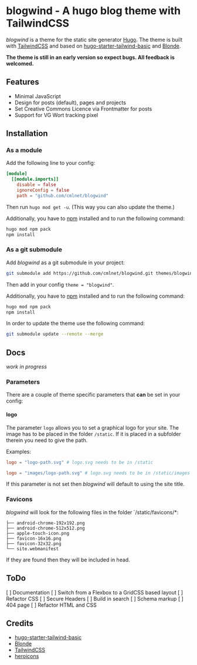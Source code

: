# blogwind - A hugo blog theme with TailwindCSS

*blogwind* is a theme for the static site generator [Hugo](https://www.gohugo.io). The theme is built with [TailwindCSS](https://www.tailwindcss.com) and based on [hugo-starter-tailwind-basic](https://github.com/bep/hugo-starter-tailwind-basic) and [Blonde](https://github.com/opera7133/Blonde).

**The theme is still in an early version so expect bugs. All feedback is welcomed.**

## Features

* Minimal JavaScript
* Design for posts (default), pages and projects
* Set Creative Commons Licence via Frontmatter for posts
* Support for VG Wort tracking pixel

## Installation

### As a module

Add the following line to your config:

```toml
[module]
  [[module.imports]]
    disable = false
    ignoreConfig = false
    path = "github.com/cmlnet/blogwind"
```

Then run `hugo mod get -u`. (This way you can also update the theme.)

Additionally, you have to [npm](https://www.npmjs.com/get-npm) installed and to run the following command:

```bash
hugo mod npm pack
npm install
```

### As a git submodule

Add *blogwind* as a git submodule in your project:

```bash
git submodule add https://github.com/cmlnet/blogwind.git themes/blogwind
```

Then add in your config `theme = "blogwind"`.

Additionally, you have to [npm](https://www.npmjs.com/get-npm) installed and to run the following command:

```bash
hugo mod npm pack
npm install
```

In order to update the theme use the following command:

```bash
git submodule update --remote --merge
```

## Docs

*work in progress*

### Parameters

There are a couple of theme specific parameters that **can** be set in your config:

#### logo

The parameter `logo` allows you to set a graphical logo for your site. The image has to be placed in the folder `/static`. If it is placed in a subfolder therein you need to give the path.

Examples:

```toml
logo = "logo-path.svg" # logo.svg needs to be in /static
```

```toml
logo = "images/logo-path.svg" # logo.svg needs to be in /static/images
```

If this parameter is not set then *blogwind* will default to using the site title.

### Favicons

*blogwind* will look for the following files in the folder `/static/favicons/*:

```
├── android-chrome-192x192.png
├── android-chrome-512x512.png
├── apple-touch-icon.png
├── favicon-16x16.png
├── favicon-32x32.png
└── site.webmanifest
```

If they are found then they will be included in head.

## ToDo

[ ] Documentation
[ ] Switch from a Flexbox to a GridCSS based layout
[ ] Refactor CSS
[ ] Secure Headers
[ ] Build in search
[ ] Schema markup
[ ] 404 page
[ ] Refactor HTML and CSS

## Credits

* [hugo-starter-tailwind-basic](https://github.com/bep/hugo-starter-tailwind-basic)
* [Blonde](https://github.com/opera7133/Blonde)
* [TailwindCSS](https://tailwindcss.com/)
* [heroicons](https://heroicons.com/)